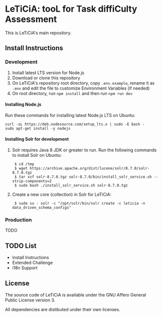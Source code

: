 # LeTiCiA: tooL for Task diffiCulty Assessment

This is LeTiCiA's main repository.

## Install Instructions

### Development

1. Install latest LTS version for Node.js
2. Download or clone this repository
3. On LeTiCiA's repository root directory, copy `.env.example`, rename it as `.env` and edit the file to customize Environment Variables (if needed)
4. On root directory, run `npm install` and then run `npm run dev`

#### Installing Node.js

Run these commands for installing latest Node.js LTS on Ubuntu:

```
curl -sL https://deb.nodesource.com/setup_lts.x | sudo -E bash -
sudo apt-get install -y nodejs
```

#### Installing Solr for development

1. Solr requires Java 8 JDK or greater to run. Run the following commands to install Solr on Ubuntu:

        $ cd /tmp
        $ wget https://archive.apache.org/dist/lucene/solr/8.7.0/solr-8.7.0.tgz
        $ tar xzf solr-8.7.0.tgz solr-8.7.0/bin/install_solr_service.sh --strip-components=2
        $ sudo bash ./install_solr_service.sh solr-8.7.0.tgz

2. Create a new core (collection) in Solr for LeTiCiA:

        $ sudo su - solr -c "/opt/solr/bin/solr create -c leticia -n data_driven_schema_configs"

### Production

TODO

## TODO List

- Install Instructions
- Extended Challenge
- i18n Support

## License

The source code of LeTiCiA is available under the GNU Affero General Public License version 3.

All dependencies are distibuted under their own licenses.

